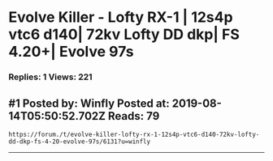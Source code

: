# Evolve Killer - Lofty RX-1 &#124; 12s4p vtc6 d140&#124; 72kv Lofty DD dkp&#124; FS 4.20+&#124; Evolve 97s

### Replies: 1 Views: 221

## \#1 Posted by: Winfly Posted at: 2019-08-14T05:50:52.702Z Reads: 79

```
https://forum./t/evolve-killer-lofty-rx-1-12s4p-vtc6-d140-72kv-lofty-dd-dkp-fs-4-20-evolve-97s/6131?u=winfly
```

---
